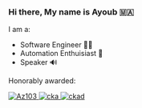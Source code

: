 ### Hi there, My name is Ayoub 🇲🇦

I am a:

- Software Engineer :person_curly_hair:
- Automation Enthuisiast :mage:
- Speaker 🔊 

Honorably awarded:

<p>
    <a href="https://www.youracclaim.com/badges/d172de01-4d93-43e9-9169-b290c173d84b">
        <img src="https://githubimagessa.blob.core.windows.net/badges/rsz_az103.png" alt="Az103">
    </a>
    <a href="https://www.youracclaim.com/badges/ffe8ecf9-52c4-4528-b16c-12eda26dcd10">
        <img src="https://githubimagessa.blob.core.windows.net/badges/rsz_cka.png" alt="cka">
    </a>
    <a href="https://www.youracclaim.com/badges/de7e21f4-9f6f-401c-9a7d-31012f0b4487">
        <img src="https://githubimagessa.blob.core.windows.net/badges/rsz_ckad.png" alt="ckad">
    </a>
</p>




